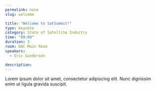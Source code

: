 ```yaml
---
permalink: none
slug: welcome

title: "Welcome to SatSummit!"
type: Keynote
category: State of Satellite Industry
time: "09:00"
duration: 5
room: DAC Main Room
speakers:
  - Eric Gundersen

description: 
---
```

Lorem ipsum dolor sit amet, consectetur adipiscing elit. Nunc dignissim enim ut ligula gravida suscipit.